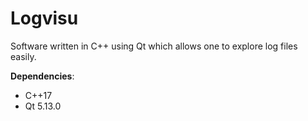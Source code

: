 # Logvisu
Software written in C++ using Qt which allows one to explore log files easily.

__Dependencies__:
- C++17
- Qt 5.13.0
